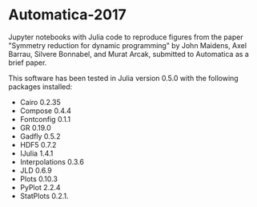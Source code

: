 # Automatica-2017
Jupyter notebooks with Julia code to reproduce figures from the paper "Symmetry reduction for dynamic programming" by John Maidens, Axel Barrau, Silvere Bonnabel, and Murat Arcak, submitted to Automatica as a brief paper.

This software has been tested in Julia version 0.5.0 with the following packages installed: 
 - Cairo                         0.2.35
 - Compose                       0.4.4
 - Fontconfig                    0.1.1
 - GR                            0.19.0
 - Gadfly                        0.5.2
 - HDF5                          0.7.2
 - IJulia                        1.4.1
 - Interpolations                0.3.6
 - JLD                           0.6.9
 - Plots                         0.10.3
 - PyPlot                        2.2.4
 - StatPlots                     0.2.1. 
